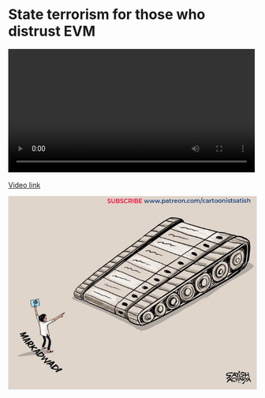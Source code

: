 # State terrorism for those who distrust EVM

<video controls width="500">
    <source src="https://42683ff2b1a2ac5ad2fef0ee01995d78.ipfs.4everland.link/ipfs/bafybeiauxrpwmv2lhvxsp65bknxbdpmsg73fbdjsnuoww5tjuegyk3bcym" type="video/mp4">
    <!-- Add additional source elements for different video formats if needed -->
    Your browser does not support the video tag.
</video>

[Video link](https://42683ff2b1a2ac5ad2fef0ee01995d78.ipfs.4everland.link/ipfs/bafybeiauxrpwmv2lhvxsp65bknxbdpmsg73fbdjsnuoww5tjuegyk3bcym)


![Big EVM](evm/big_evm.jpeg)

